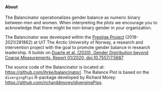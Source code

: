 <h4>About</h4>	


The Balancinator operationalizes gender balance as numeric binary between men and women. When interpreting the plots we encourage you to acknowledge that there might be non-binary gender in your organization.

The Balancinator was developed within the [Prestige Project](https://uit.no/research/prestige) (2018-2021/281862) at UiT The Arctic University of Norway, a research and intervention project with the goal to promote gender balance in research leadership. It builds on [Duarte et al. (2020), Gender Distribution beyond Coarse Measurements, Report 01/2020, doi:10.7557/7.5687](https://doi.org/10.7557/7.5687)

The source code of the Balancinator is located at: https://github.com/ihrke/balancinator/. The Balance Plot is based on the `divergingPips` R-package developed by Richard Morey: https://github.com/richarddmorey/divergingPips.

